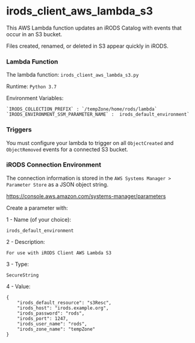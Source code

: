 # irods_client_aws_lambda_s3

This AWS Lambda function updates an iRODS Catalog with events that occur in an S3 bucket.

Files created, renamed, or deleted in S3 appear quickly in iRODS.                

### Lambda Function

The lambda function: `irods_client_aws_lambda_s3.py`

Runtime: `Python 3.7`

Environment Variables:

    `IRODS_COLLECTION_PREFIX` : `/tempZone/home/rods/lambda`
    `IRODS_ENVIRONMENT_SSM_PARAMETER_NAME` :  irods_default_environment`

### Triggers

You must configure your lambda to trigger on all `ObjectCreated` and `ObjectRemoved` events for a connected S3 bucket.

### iRODS Connection Environment

The connection information is stored in the `AWS Systems Manager > Parameter Store` as a JSON object string.

  https://console.aws.amazon.com/systems-manager/parameters

Create a parameter with:

1 - Name (of your choice):
```
irods_default_environment
```

2 - Description:
```
For use with iRODS Client AWS Lambda S3
```

3 - Type:
```
SecureString
```

4 - Value:
```
{
    "irods_default_resource": "s3Resc",
    "irods_host": "irods.example.org",
    "irods_password": "rods",
    "irods_port": 1247,
    "irods_user_name": "rods",
    "irods_zone_name": "tempZone"
}
```


